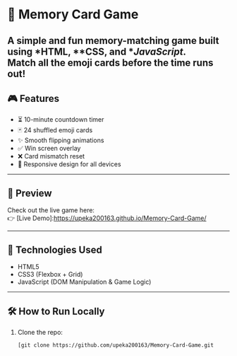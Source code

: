 # 🧠 Memory Card Game

A simple and fun memory-matching game built using *HTML, **CSS, and **JavaScript*.  
Match all the emoji cards before the time runs out!
---

## 🎮 Features

- ⏳ 10-minute countdown timer  
- 🃏 24 shuffled emoji cards  
- ✨ Smooth flipping animations  
- ✅ Win screen overlay  
- ❌ Card mismatch reset  
- 📱 Responsive design for all devices

---

## 📸 Preview

Check out the live game here:  
👉 [Live Demo]:https://upeka200163.github.io/Memory-Card-Game/

---

## 🚀 Technologies Used

- HTML5  
- CSS3 (Flexbox + Grid)  
- JavaScript (DOM Manipulation & Game Logic)

---

## 🛠 How to Run Locally

1. Clone the repo:
   ```bash
   [git clone https://github.com/upeka200163/Memory-Card-Game.git
